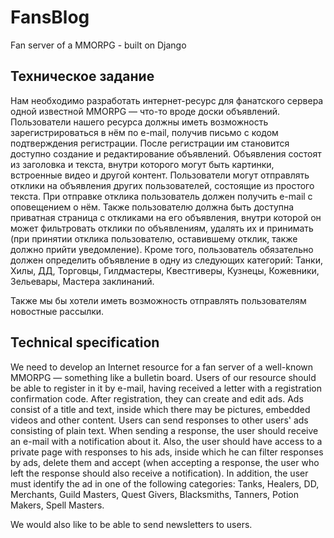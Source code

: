 # FansBlog
Fan server of a MMORPG - built on Django

## Техническое задание

Нам необходимо разработать интернет-ресурс для фанатского сервера одной известной MMORPG — что-то вроде доски объявлений. Пользователи нашего ресурса должны иметь возможность зарегистрироваться в нём по e-mail, получив письмо с кодом подтверждения регистрации. После регистрации им становится доступно создание и редактирование объявлений. Объявления состоят из заголовка и текста, внутри которого могут быть картинки, встроенные видео и другой контент. Пользователи могут отправлять отклики на объявления других пользователей, состоящие из простого текста. При отправке отклика пользователь должен получить e-mail с оповещением о нём. Также пользователю должна быть доступна приватная страница с откликами на его объявления, внутри которой он может фильтровать отклики по объявлениям, удалять их и принимать (при принятии отклика пользователю, оставившему отклик, также должно прийти уведомление). Кроме того, пользователь обязательно должен определить объявление в одну из следующих категорий: Танки, Хилы, ДД, Торговцы, Гилдмастеры, Квестгиверы, Кузнецы, Кожевники, Зельевары, Мастера заклинаний.

Также мы бы хотели иметь возможность отправлять пользователям новостные рассылки.


## Technical specification

We need to develop an Internet resource for a fan server of a well-known MMORPG — something like a bulletin board. Users of our resource should be able to register in it by e-mail, having received a letter with a registration confirmation code. After registration, they can create and edit ads. Ads consist of a title and text, inside which there may be pictures, embedded videos and other content. Users can send responses to other users' ads consisting of plain text. When sending a response, the user should receive an e-mail with a notification about it. Also, the user should have access to a private page with responses to his ads, inside which he can filter responses by ads, delete them and accept (when accepting a response, the user who left the response should also receive a notification). In addition, the user must identify the ad in one of the following categories: Tanks, Healers, DD, Merchants, Guild Masters, Quest Givers, Blacksmiths, Tanners, Potion Makers, Spell Masters.

We would also like to be able to send newsletters to users.
